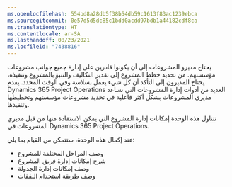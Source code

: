 ```yaml
---
ms.openlocfilehash: 554bd8a28db5f38b54db59c1613f83ac1239ebca
ms.sourcegitcommit: 0e57d5d5dc85c1bdd0acdd97bdb1a44182cdf8ca
ms.translationtype: HT
ms.contentlocale: ar-SA
ms.lasthandoff: 08/23/2021
ms.locfileid: "7438816"
---
```

يحتاج مديرو المشروعات إلى أن يكونوا قادرين على إدارة جميع جوانب مشروعات مؤسستهم. من تحديد خطط المشروع إلى تقدير التكاليف والتنبؤ بالمشروع وتنفيذه، يحتاج المديرون إلى التأكد أن كل شيء يعمل بسلاسة وفي الوقت المحدد. يقدم Dynamics 365 Project Operations العديد من أدوات إدارة المشروعات التي تساعد مديري المشروعات بشكل أكثر فاعلية في تحديد مشروعات مؤسستهم وتخطيطها وتنفيذها.

تتناول هذه الوحدة إمكانات إدارة المشروع التي يمكن الاستفادة منها من قبل مديري المشروعات في Dynamics 365 Project Operations.

عند إكمال هذه الوحدة، ستتمكن من القيام بما يلي:

 -  وصف المراحل المختلفة للمشروع
 -  شرح إمكانات إدارة فريق المشروع
 -  وصف إمكانات إدارة الجدولة
 -  وصف طريقة استخدام النفقات
